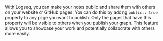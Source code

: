 With Logseq, you can make your notes public and share them with others on your website or GitHub pages. You can do this by adding `public:: true` property to any page you want to publish. Only the pages that have this property will be visible to others when you publish your graph. This feature allows you to showcase your work and potentially collaborate with others more easily.